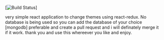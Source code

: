[![Build Status](https://c63e-103-212-156-56.ngrok.io/buildStatus/icon?job=ReactThemeChanger)]

very simple react application to change themes using react-redux.
No database is being used so you can add the database of your choice [mongodb] preferable and create a pull request and i will definately merge it if it work.
thank you and use this whereever you like and enjoy. 

<!-- testing Three  -->
